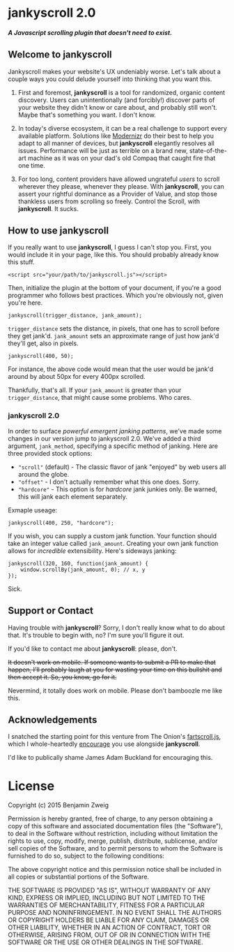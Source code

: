 # jankyscroll 2.0

##### A Javascript scrolling plugin that doesn't need to exist.




## [<span class="octicon octicon-link"></span>](#welcome-to-github-pages)Welcome to **jankyscroll**

Jankyscroll makes your website's UX undeniably worse. Let's talk about a couple ways you could delude yourself into thinking that you want this.

1.  First and foremost, **jankyscroll** is a tool for randomized, organic content discovery. Users can unintentionally (and forcibly!) discover parts of your website they didn't know or care about, and probably still won't. Maybe that's something you want. I don't know.

2.  In today's diverse ecosystem, it can be a real challenge to support every available platform. Solutions like [Modernizr](http://modernizr.com/) do their best to help you adapt to all manner of devices, but **jankyscroll** elegantly resolves all issues. Performance will be just as terrible on a brand new, state-of-the-art machine as it was on your dad's old Compaq that caught fire that one time.

3.  For too long, content providers have allowed ungrateful _users_ to scroll wherever they please, whenever they please. With **jankyscroll**, you can assert your rightful dominance as a Provider of Value, and stop those thankless users from scrolling so freely. Control the Scroll, with **jankyscroll**. It sucks.

## [<span class="octicon octicon-link"></span>](#how-to)How to use **jankyscroll**

If you really want to use **jankyscroll**, I guess I can't stop you. First, you would include it in your page, like this. You should probably already know this stuff.

    <script src="your/path/to/jankyscroll.js"></script>

Then, initialize the plugin at the bottom of your document, if you're a good programmer who follows best practices. Which you're obviously not, given you're here.

    jankyscroll(trigger_distance, jank_amount);

`trigger_distance` sets the distance, in pixels, that one has to scroll before they get jank'd. `jank_amount` sets an approximate range of just how jank'd they'll get, also in pixels.

    jankyscroll(400, 50);

For instance, the above code would mean that the user would be jank'd around by about 50px for every 400px scrolled.

Thankfully, that's all. If your `jank_amount` is greater than your `trigger_distance`, that might cause some problems. Who cares.

### [<span class="octicon octicon-link"></span>](#jankyscroll-20)jankyscroll **2.0**

In order to surface _powerful emergent janking patterns_, we've made some changes in our version jump to jankyscroll 2.0. We've added a third argument, `jank_method`, specifying a specific method of janking. Here are three provided stock options:

* `"scroll"` (default) - The classic flavor of jank "enjoyed" by web users all around the globe.
* `"offset"` - I don't actually remember what this one does. Sorry.
* `"hardcore"` - This option is for _hardcore_ jank junkies only. Be warned, this will jank each element separately.

Exmaple useage:

    jankyscroll(400, 250, "hardcore");

If you wish, you can supply a custom jank function. Your function should take an integer value called `jank_amount`. Creating your own jank function allows for _incredible_ extensibility. Here's sideways janking:

    jankyscroll(320, 160, function(jank_amount) {
        window.scrollBy(jank_amount, 0); // x, y
    });
    
Sick.

## [<span class="octicon octicon-link"></span>](#support-or-contact)Support or Contact

Having trouble with **jankyscroll**? Sorry, I don't really know what to do about that. It's trouble to begin with, no? I'm sure you'll figure it out.

If you'd like to contact me about **jankyscroll**: please, don't.

<del>It doesn't work on mobile. If someone wants to submit a PR to make that happen, I'll probably laugh at you for wasting your time on this bullshit and then accept it. So, you know, go for it.</del>

Nevermind, it totally does work on mobile. Please don't bamboozle me like this.

## [<span class="octicon octicon-link"></span>](#acknowledgements)Acknowledgements

I snatched the starting point for this venture from The Onion's [fartscroll.js](http://theonion.github.io/fartscroll.js/), which I whole-heartedly [encourage](http://zweig.co/jankyscroll/example.html) you use alongside **jankyscroll**.

I'd like to publically shame James Adam Buckland for encouraging this.

# License
Copyright (c) 2015 Benjamin Zweig

Permission is hereby granted, free of charge, to any person obtaining a copy of this software and associated documentation files (the "Software"), to deal in the Software without restriction, including without limitation the rights to use, copy, modify, merge, publish, distribute, sublicense, and/or sell copies of the Software, and to permit persons to whom the Software is furnished to do so, subject to the following conditions:

The above copyright notice and this permission notice shall be included in all copies or substantial portions of the Software.

THE SOFTWARE IS PROVIDED "AS IS", WITHOUT WARRANTY OF ANY KIND, EXPRESS OR IMPLIED, INCLUDING BUT NOT LIMITED TO THE WARRANTIES OF MERCHANTABILITY, FITNESS FOR A PARTICULAR PURPOSE AND NONINFRINGEMENT. IN NO EVENT SHALL THE AUTHORS OR COPYRIGHT HOLDERS BE LIABLE FOR ANY CLAIM, DAMAGES OR OTHER LIABILITY, WHETHER IN AN ACTION OF CONTRACT, TORT OR OTHERWISE, ARISING FROM, OUT OF OR IN CONNECTION WITH THE SOFTWARE OR THE USE OR OTHER DEALINGS IN THE SOFTWARE.
